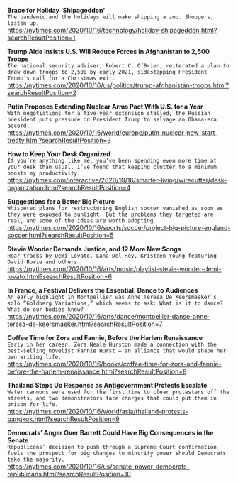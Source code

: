 **Brace for Holiday ‘Shipageddon’**\
`The pandemic and the holidays will make shipping a zoo. Shoppers, listen up.`\
https://nytimes.com/2020/10/16/technology/holiday-shipageddon.html?searchResultPosition=1

**Trump Aide Insists U.S. Will Reduce Forces in Afghanistan to 2,500 Troops**\
`The national security adviser, Robert C. O’Brien, reiterated a plan to draw down troops to 2,500 by early 2021, sidestepping President Trump’s call for a Christmas exit.`\
https://nytimes.com/2020/10/16/us/politics/trump-afghanistan-troops.html?searchResultPosition=2

**Putin Proposes Extending Nuclear Arms Pact With U.S. for a Year**\
`With negotiations for a five-year extension stalled, the Russian president puts pressure on President Trump to salvage an Obama-era accord.`\
https://nytimes.com/2020/10/16/world/europe/putin-nuclear-new-start-treaty.html?searchResultPosition=3

**How to Keep Your Desk Organized**\
`If you’re anything like me, you’ve been spending even more time at your desk than usual. I’ve found that keeping clutter to a minimum boosts my productivity.`\
https://nytimes.com/interactive/2020/10/16/smarter-living/wirecutter/desk-organization.html?searchResultPosition=4

**Suggestions for a Better Big Picture**\
`Whispered plans for restructuring English soccer vanished as soon as they were exposed to sunlight. But the problems they targeted are real, and some of the ideas are worth adopting.`\
https://nytimes.com/2020/10/16/sports/soccer/project-big-picture-england-soccer.html?searchResultPosition=5

**Stevie Wonder Demands Justice, and 12 More New Songs**\
`Hear tracks by Demi Lovato, Lana Del Rey, Kristeen Young featuring David Bowie and others.`\
https://nytimes.com/2020/10/16/arts/music/playlist-stevie-wonder-demi-lovato.html?searchResultPosition=6

**In France, a Festival Delivers the Essential: Dance to Audiences**\
`An early highlight in Montpellier was Anne Teresa De Keersmaeker’s solo “Goldberg Variations,” which seems to ask: What is it to dance? What do our bodies know?`\
https://nytimes.com/2020/10/16/arts/dance/montpellier-danse-anne-teresa-de-keersmaeker.html?searchResultPosition=7

**Coffee Time for Zora and Fannie, Before the Harlem Renaissance**\
`Early in her career, Zora Neale Hurston made a connection with the best-selling novelist Fannie Hurst — an alliance that would shape her own writing life.`\
https://nytimes.com/2020/10/16/books/coffee-time-for-zora-and-fannie-before-the-harlem-renaissance.html?searchResultPosition=8

**Thailand Steps Up Response as Antigovernment Protests Escalate**\
`Water cannons were used for the first time to clear protesters off the streets, and two demonstrators face charges that could put them in prison for life.`\
https://nytimes.com/2020/10/16/world/asia/thailand-protests-bangkok.html?searchResultPosition=9

**Democrats’ Anger Over Barrett Could Have Big Consequences in the Senate**\
`Republicans’ decision to push through a Supreme Court confirmation fuels the prospect for big changes to minority power should Democrats take the majority.`\
https://nytimes.com/2020/10/16/us/senate-power-democrats-republicans.html?searchResultPosition=10

